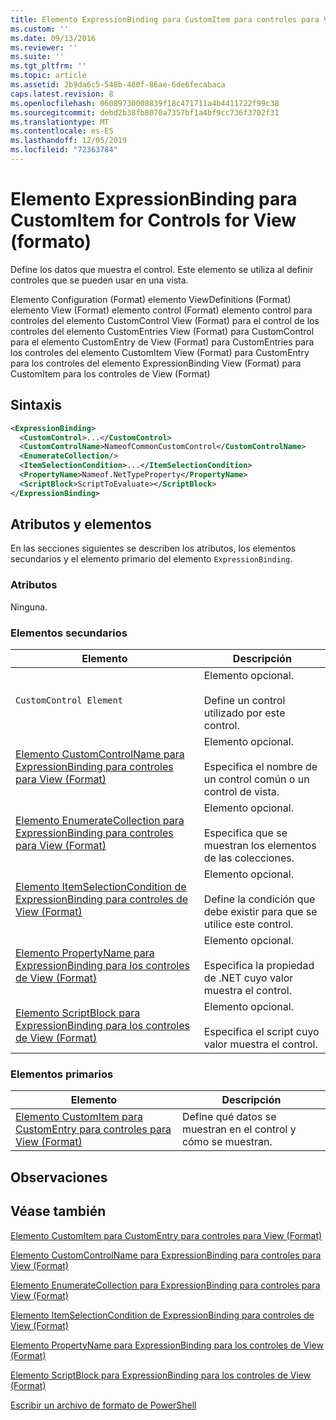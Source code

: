 ```yaml
---
title: Elemento ExpressionBinding para CustomItem para controles para View (Format) | Microsoft Docs
ms.custom: ''
ms.date: 09/13/2016
ms.reviewer: ''
ms.suite: ''
ms.tgt_pltfrm: ''
ms.topic: article
ms.assetid: 2b9da6c5-548b-480f-86ae-6de6fecabaca
caps.latest.revision: 8
ms.openlocfilehash: 06089730008839f18c471711a4b4411722f99c38
ms.sourcegitcommit: debd2b38fb8070a7357bf1a4bf9cc736f3702f31
ms.translationtype: MT
ms.contentlocale: es-ES
ms.lasthandoff: 12/05/2019
ms.locfileid: "72363784"
---
```

# <a name="expressionbinding-element-for-customitem-for-controls-for-view-format"></a>Elemento ExpressionBinding para CustomItem for Controls for View (formato)

Define los datos que muestra el control. Este elemento se utiliza al definir controles que se pueden usar en una vista.

Elemento Configuration (Format) elemento ViewDefinitions (Format) elemento View (Format) elemento control (Format) elemento control para controles del elemento CustomControl View (Format) para el control de los controles del elemento CustomEntries View (Format) para CustomControl para el elemento CustomEntry de View (Format) para CustomEntries para los controles del elemento CustomItem View (Format) para CustomEntry para los controles del elemento ExpressionBinding View (Format) para CustomItem para los controles de View (Format)

## <a name="syntax"></a>Sintaxis

```xml
<ExpressionBinding>
  <CustomControl>...</CustomControl>
  <CustomControlName>NameofCommonCustomControl</CustomControlName>
  <EnumerateCollection/>
  <ItemSelectionCondition>...</ItemSelectionCondition>
  <PropertyName>Nameof.NetTypeProperty</PropertyName>
  <ScriptBlock>ScriptToEvaluate></ScriptBlock>
</ExpressionBinding>
```

## <a name="attributes-and-elements"></a>Atributos y elementos

En las secciones siguientes se describen los atributos, los elementos secundarios y el elemento primario del elemento `ExpressionBinding`.

### <a name="attributes"></a>Atributos

Ninguna.

### <a name="child-elements"></a>Elementos secundarios

|Elemento|Descripción|
|-------------|-----------------|
|`CustomControl Element`|Elemento opcional.<br /><br /> Define un control utilizado por este control.|
|[Elemento CustomControlName para ExpressionBinding para controles para View (Format)](./customcontrolname-element-for-expressionbinding-for-controls-for-view-format.md)|Elemento opcional.<br /><br /> Especifica el nombre de un control común o un control de vista.|
|[Elemento EnumerateCollection para ExpressionBinding para controles para View (Format)](./enumeratecollection-element-for-expressionbinding-for-controls-for-view-format.md)|Elemento opcional.<br /><br /> Especifica que se muestran los elementos de las colecciones.|
|[Elemento ItemSelectionCondition de ExpressionBinding para controles de View (Format)](./itemselectioncondition-element-for-expressionbinding-for-controls-for-view-format.md)|Elemento opcional.<br /><br /> Define la condición que debe existir para que se utilice este control.|
|[Elemento PropertyName para ExpressionBinding para los controles de View (Format)](./propertyname-element-for-expressionbinding-for-controls-for-view-format.md)|Elemento opcional.<br /><br /> Especifica la propiedad de .NET cuyo valor muestra el control.|
|[Elemento ScriptBlock para ExpressionBinding para los controles de View (Format)](./scriptblock-element-for-expressionbinding-for-controls-for-view-format.md)|Elemento opcional.<br /><br /> Especifica el script cuyo valor muestra el control.|

### <a name="parent-elements"></a>Elementos primarios

|Elemento|Descripción|
|-------------|-----------------|
|[Elemento CustomItem para CustomEntry para controles para View (Format)](./customitem-element-for-customentry-for-controls-for-view-format.md)|Define qué datos se muestran en el control y cómo se muestran.|

## <a name="remarks"></a>Observaciones

## <a name="see-also"></a>Véase también

[Elemento CustomItem para CustomEntry para controles para View (Format)](./customitem-element-for-customentry-for-controls-for-view-format.md)

[Elemento CustomControlName para ExpressionBinding para controles para View (Format)](./customcontrolname-element-for-expressionbinding-for-controls-for-view-format.md)

[Elemento EnumerateCollection para ExpressionBinding para controles para View (Format)](./enumeratecollection-element-for-expressionbinding-for-controls-for-view-format.md)

[Elemento ItemSelectionCondition de ExpressionBinding para controles de View (Format)](./itemselectioncondition-element-for-expressionbinding-for-controls-for-view-format.md)

[Elemento PropertyName para ExpressionBinding para los controles de View (Format)](./propertyname-element-for-expressionbinding-for-controls-for-view-format.md)

[Elemento ScriptBlock para ExpressionBinding para los controles de View (Format)](./scriptblock-element-for-expressionbinding-for-controls-for-view-format.md)

[Escribir un archivo de formato de PowerShell](./writing-a-powershell-formatting-file.md)
